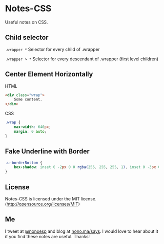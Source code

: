 Notes-CSS
=========

Useful notes on CSS.

## Child selector

`.wrapper *` Selector for every child of .wrapper

`.wrapper > *` Selector for every descendant of .wrapper (first level children)

## Center Element Horizontally

HTML
```html
<div class="wrap">
	Some content.
</div>
```

CSS
```css
.wrap {
	max-width: 640px;
	margin: 0 auto;
}
```

## Fake Underline with Border

```css
.u-borderBottom {
	box-shadow: inset 0 -2px 0 0 rgba(255, 255, 255, 1), inset 0 -3px 0 0 rgba(125, 125, 125, 0.25);	
}
```

## License

Notes-CSS is licensed under the MIT license. (http://opensource.org/licenses/MIT)

## Me

I tweet at [@nonoesp](http://www.twitter.com/nonoesp) and blog at [nono.ma/says](http://nono.ma/says). I would love to hear about it if you find these notes are useful. Thanks!
